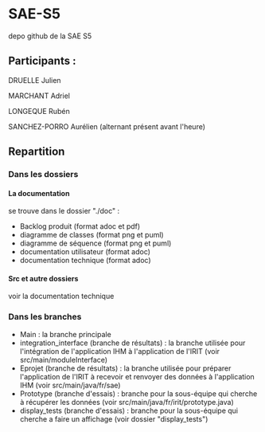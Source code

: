 # SAE-S5
depo github de la SAE S5

## Participants : 

DRUELLE Julien

MARCHANT Adriel

LONGEQUE Rubén

SANCHEZ-PORRO Aurélien (alternant présent avant l'heure) 


## Repartition

### Dans les dossiers

#### **La documentation**

se trouve dans le dossier "./doc" :
* Backlog produit (format adoc et pdf)
* diagramme de classes (format png et puml)
* diagramme de séquence (format png et puml)
* documentation utilisateur (format adoc)
* documentation technique (format adoc)

####  **Src et autre dossiers**

voir la documentation technique


### Dans les branches

* Main : la branche principale
* integration_interface (branche de résultats) : la branche utilisée pour l'intégration de l'application IHM à l'application de l'IRIT (voir src/main/moduleInterface)
* Eprojet (branche de résultats) : la branche utilisée pour préparer l'application de l'IRIT à recevoir et renvoyer des données à l'application IHM (voir src/main/java/fr/sae) 
* Prototype (branche d'essais) : branche pour la sous-équipe qui cherche à récupérer les données (voir src/main/java/fr/irit/prototype.java) 
* display_tests (branche d'essais) : branche pour la sous-équipe qui cherche a faire un affichage (voir dossier "display_tests") 

